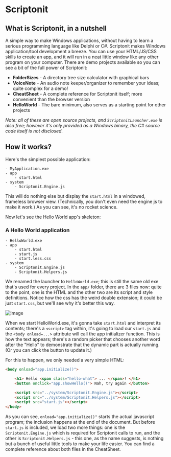 # Scriptonit

## What is Scriptonit, in a nutshell

A simple way to make Windows applications, without having to learn a serious programming language like Delphi or C#. Scriptonit makes Windows application/tool development a breeze. You can use your HTML/JS/CSS skills to create an app, and it will run in a neat little window like any other program on your computer. There are demo projects available so you can see a bit of the full power of Scriptonit:

- **FolderSizes** - A directory tree size calculator with graphical bars
- **VoiceNote** - An audio note keeper/organizer to remember your ideas; quite complex for a demo!
- **CheatSheet** - A complete reference for Scriptonit itself; more convenient than the browser version
- **HelloWorld** - The bare minimum, also serves as a starting point for other projects

*Note: all of these are open source projects, and `ScriptonitLauncher.exe` is also free; however it's only provided as a Windows binary, the C# source code itself is not disclosed.*


## How it works?

Here's the simplest possible application:

```text
- MyApplication.exe
- app
    - start.html
- system
    - Scriptonit.Engine.js
```

This will do nothing else but display the `start.html` in a windowed, frameless browser view. (Technically, you don't even need the engine js to make it work.) As you can see, it's no rocket science.

Now let's see the Hello World app's skeleton:

### A Hello World application
```text
- HelloWorld.exe
- app
    - start.html
    - start.js
    - start.less.css
- system
    - Scriptonit.Engine.js
    - Scriptonit.Helpers.js
```

We renamed the launcher to `HelloWorld.exe`; this is still the same old exe that's used for every project. In the `app/` folder, there are 3 files now: quite to the point, one is the HTML and the other two are its script and style definitions. Notice how the css has the weird double extension; it could be just `start.css`, but we'll see why it's better this way.

![image](https://user-images.githubusercontent.com/15245937/124286530-592db880-db4f-11eb-8a1d-7ccb0c5317ca.png)

When we start HelloWorld.exe, it's gonna take `start.html` and interpret its contents; there's a `<script>` tag within, it's going to load our `start.js` and the `<body onload=...>` attribute will call the app initializer function. This is how the text appears; there's a random picker that chooses another word after the "Hello" to demonstrate that the dynamic part is actually running. (Or you can click the button to update it.)

For this to happen, we only needed a very simple HTML:
```html
<body onload="app.initialize()">

    <h1> Hello <span class="hello-what"> ... </span>! </h1>
    <button onclick="app.showHello()"> Nah, try again </button>

    <script src="../system/Scriptonit.Engine.js"></script>
    <script src="../system/Scriptonit.Helpers.js"></script>
    <script src="start.js"></script>
</body>
```

As you can see, `onload="app.initialize()"` starts the actual javascript program; the inclusion happens at the end of the document. But before `start.js` is included, we load two more things: one is the `Scriptonit.Engine.js` which is required for Scriptonit calls to run, and the other is `Scriptonit.Helpers.js` - this one, as the name suggests, is nothing but a bunch of useful little tools to make your life easier. You can find a complete reference about both files in the CheatSheet.

